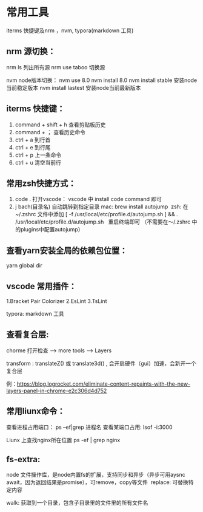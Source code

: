 # 常用工具
iterms 快捷键及nrm ，nvm,  typora(markdown 工具)

## nrm 源切换：
  nrm ls 列出所有源
  nrm use taboo 切换源

  nvm node版本切换：
  nvm use 8.0
  nvm install 8.0 nvm install stable 安装node 当前稳定版本
  nvm install lastest 安装node当前最新版本


## iterms 快捷键：
1. command + shift + h 查看剪贴板历史
2. command + ； 查看历史命令
3.  ctrl + a 到行首
4.  ctrl + e 到行尾
5.  ctrl + p 上一条命令
6.  ctrl + u 清空当前行

## 常用zsh快捷方式：
1. code . 打开vscode：
    vscode 中 install code command 即可
2.  j  bach(目录名)   自动跳转到指定目录
    mac:  brew install autojump     zsh:  在~/.zshrc 文件中添加 [ -f /usr/local/etc/profile.d/autojump.sh ] && . /usr/local/etc/profile.d/autojump.sh   重启终端即可 （不需要在～/.zshrc 中的plugins中配置autojump）


## 查看yarn安装全局的依赖包位置：
yarn global dir


## vscode 常用插件：
1.Bracket Pair Colorizer
2.EsLint
3.TsLint

typora: markdown 工具



## 查看复合层:
chorme  打开检查 —> more tools —> Layers

transform : translateZ() 或 translate3d() , 会开启硬件（gui）加速，会新开一个复合层

例：https://blog.logrocket.com/eliminate-content-repaints-with-the-new-layers-panel-in-chrome-e2c306d4d752


## 常用liunx命令：
查看进程占用端口：
ps –ef|grep 进程名
查看某端口占用:
lsof -i:3000

Liunx 上查找nginx所在位置
ps -ef | grep nginx

## fs-extra:
node 文件操作库，是node内置fs的扩展，支持同步和异步（异步可用aysnc await，因为返回结果是promise），可remove，copy等文件  replace:  可替换特定内容

walk:  获取到一个目录，包含子目录里的文件里的所有文件名
